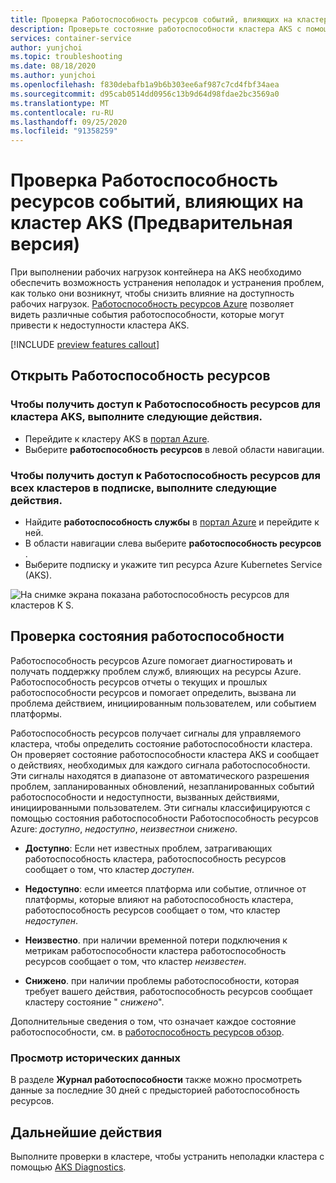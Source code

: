 ```yaml
---
title: Проверка Работоспособность ресурсов событий, влияющих на кластер AKS (Предварительная версия)
description: Проверьте состояние работоспособности кластера AKS с помощью Работоспособность ресурсов Azure.
services: container-service
author: yunjchoi
ms.topic: troubleshooting
ms.date: 08/18/2020
ms.author: yunjchoi
ms.openlocfilehash: f830debafb1a9b6b303ee6af987c7cd4fbf34aea
ms.sourcegitcommit: d95cab0514dd0956c13b9d64d98fdae2bc3569a0
ms.translationtype: MT
ms.contentlocale: ru-RU
ms.lasthandoff: 09/25/2020
ms.locfileid: "91358259"
---
```

# <a name="check-for-resource-health-events-impacting-your-aks-cluster-preview"></a>Проверка Работоспособность ресурсов событий, влияющих на кластер AKS (Предварительная версия)


При выполнении рабочих нагрузок контейнера на AKS необходимо обеспечить возможность устранения неполадок и устранения проблем, как только они возникнут, чтобы снизить влияние на доступность рабочих нагрузок. [Работоспособность ресурсов Azure](https://docs.microsoft.com/azure/service-health/resource-health-overview) позволяет видеть различные события работоспособности, которые могут привести к недоступности кластера AKS.

[!INCLUDE [preview features callout](./includes/preview/preview-callout.md)]

## <a name="open-resource-health"></a>Открыть Работоспособность ресурсов

### <a name="to-access-resource-health-for-your-aks-cluster"></a>Чтобы получить доступ к Работоспособность ресурсов для кластера AKS, выполните следующие действия.

- Перейдите к кластеру AKS в [портал Azure](https://portal.azure.com).
- Выберите **работоспособность ресурсов** в левой области навигации.

### <a name="to-access-resource-health-for-all-clusters-on-your-subscription"></a>Чтобы получить доступ к Работоспособность ресурсов для всех кластеров в подписке, выполните следующие действия.

- Найдите **работоспособность службы** в [портал Azure](https://portal.azure.com) и перейдите к ней.
- В области навигации слева выберите **работоспособность ресурсов** .
- Выберите подписку и укажите тип ресурса Azure Kubernetes Service (AKS).

![На снимке экрана показана работоспособность ресурсов для кластеров K S.](./media/aks-resource-health/resource-health-check.png)

## <a name="check-the-health-status"></a>Проверка состояния работоспособности

Работоспособность ресурсов Azure помогает диагностировать и получать поддержку проблем служб, влияющих на ресурсы Azure. Работоспособность ресурсов отчеты о текущих и прошлых работоспособности ресурсов и помогает определить, вызвана ли проблема действием, инициированным пользователем, или событием платформы.

Работоспособность ресурсов получает сигналы для управляемого кластера, чтобы определить состояние работоспособности кластера. Он проверяет состояние работоспособности кластера AKS и сообщает о действиях, необходимых для каждого сигнала работоспособности. Эти сигналы находятся в диапазоне от автоматического разрешения проблем, запланированных обновлений, незапланированных событий работоспособности и недоступности, вызванных действиями, инициированными пользователем. Эти сигналы классифицируются с помощью состояния работоспособности Работоспособность ресурсов Azure: *доступно*, *недоступно*, *неизвестно*и *снижено*.

- **Доступно**: Если нет известных проблем, затрагивающих работоспособность кластера, работоспособность ресурсов сообщает о том, что кластер *доступен*.

- **Недоступно**: если имеется платформа или событие, отличное от платформы, которые влияют на работоспособность кластера, работоспособность ресурсов сообщает о том, что кластер *недоступен*.

- **Неизвестно**. при наличии временной потери подключения к метрикам работоспособности кластера работоспособность ресурсов сообщает о том, что кластер *неизвестен*.

- **Снижено**. при наличии проблемы работоспособности, которая требует вашего действия, работоспособность ресурсов сообщает кластеру состояние " *снижено*".

Дополнительные сведения о том, что означает каждое состояние работоспособности, см. в [работоспособность ресурсов обзор](https://docs.microsoft.com/azure/service-health/resource-health-overview#health-status).

### <a name="view-historical-data"></a>Просмотр исторических данных

В разделе **Журнал работоспособности** также можно просмотреть данные за последние 30 дней с предысторией работоспособность ресурсов.

## <a name="next-steps"></a>Дальнейшие действия

Выполните проверки в кластере, чтобы устранить неполадки кластера с помощью [AKS Diagnostics](https://docs.microsoft.com/azure/aks/concepts-diagnostics).
